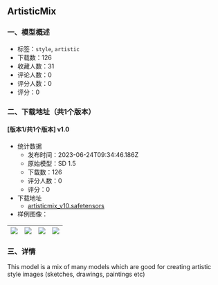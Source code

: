 ## ArtisticMix
### 一、模型概述

- 标签：`style`, `artistic`
- 下载数：126
- 收藏人数：31
- 评论人数：0
- 评分人数：0
- 评分：0

### 二、下载地址（共1个版本）

#### [版本1/共1个版本] v1.0

- 统计数据
  - 发布时间：2023-06-24T09:34:46.186Z
  - 原始模型：SD 1.5
  - 下载数：126
  - 评分人数：0
  - 评分：0
- 下载地址
  - [artisticmix_v10.safetensors](https://civitai.com/api/download/models/102594)
- 样例图像：

| <img src="https://image.civitai.com/xG1nkqKTMzGDvpLrqFT7WA/8dfd2efa-02cf-4a01-9959-99800ee14266/width=450/1269047.jpeg" /> | <img src="https://image.civitai.com/xG1nkqKTMzGDvpLrqFT7WA/096bb3f9-3b1f-4274-a79d-c59aac5d6f96/width=450/1271384.jpeg" /> | <img src="https://image.civitai.com/xG1nkqKTMzGDvpLrqFT7WA/f0a50a8c-c33b-4fe1-ab0b-b832574f6ed3/width=450/1264262.jpeg" /> | <img src="https://image.civitai.com/xG1nkqKTMzGDvpLrqFT7WA/ef38c3ce-225a-4d8e-8e5f-3a457c1613f5/width=450/1264279.jpeg" /> |
| ---- | ---- | ---- | ---- |


### 三、详情
<p>This model is a mix of many models which are good for creating artistic style images (sketches, drawings, paintings etc)</p>